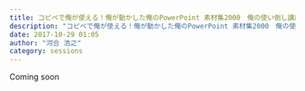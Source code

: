 ```yaml
---
title: コピペで俺が使える！俺が動かした俺のPowerPoint 素材集2000　俺の使い倒し講座
description: "コピペで俺が使える！俺が動かした俺のPowerPoint 素材集2000　俺の使い倒し講座"
date: 2017-10-29 01:05
author: "河合 浩之"
category: sessions
---
```

Coming soon